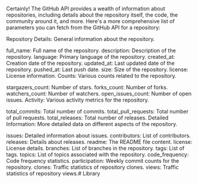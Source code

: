 
Certainly! The GitHub API provides a wealth of information about repositories, including details about the repository itself, the code, the community around it, and more. Here's a more comprehensive list of parameters you can fetch from the GitHub API for a repository:

Repository Details: General information about the repository.

full_name: Full name of the repository.
description: Description of the repository.
language: Primary language of the repository.
created_at: Creation date of the repository.
updated_at: Last updated date of the repository.
pushed_at: Last push date.
size: Size of the repository.
license: License information.
Counts: Various counts related to the repository.

stargazers_count: Number of stars.
forks_count: Number of forks.
watchers_count: Number of watchers.
open_issues_count: Number of open issues.
Activity: Various activity metrics for the repository.

total_commits: Total number of commits.
total_pull_requests: Total number of pull requests.
total_releases: Total number of releases.
Detailed Information: More detailed data on different aspects of the repository.

issues: Detailed information about issues.
contributors: List of contributors.
releases: Details about releases.
readme: The README file content.
license: License details.
branches: List of branches in the repository.
tags: List of tags.
topics: List of topics associated with the repository.
code_frequency: Code frequency statistics.
participation: Weekly commit counts for the repository.
clones: Traffic statistics of repository clones.
views: Traffic statistics of repository views.# Library
